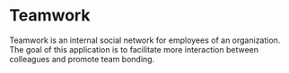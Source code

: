 # Teamwork
Teamwork is an internal social network for employees of an organization. The goal of this
application is to facilitate more interaction between colleagues and promote team bonding.
